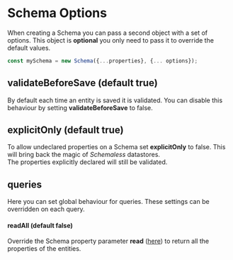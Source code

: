 # Schema Options

When creating a Schema you can pass a second object with a set of options. This object is **optional** you only need to pass it to override the default values.

```js
const mySchema = new Schema({...properties}, {... options});
```

## validateBeforeSave (default true)

By default each time an entity is saved it is validated. You can disable this behaviour by setting **validateBeforeSave** to false.

## explicitOnly (default true)

To allow undeclared properties on a Schema set **explicitOnly** to false. This will bring back the magic of *Schemaless* datastores.  
The properties explicitly declared will still be validated.

## queries
Here you can set global behaviour for queries. These settings can be overridden on each query.

#### readAll (default false)
Override the Schema property parameter **read** ([here](../schema/other-parameters.md)) to return all the properties of the entities.

